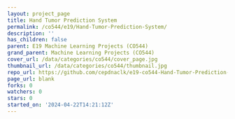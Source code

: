 ```yaml
---
layout: project_page
title: Hand Tumor Prediction System
permalink: /co544/e19/Hand-Tumor-Prediction-System/
description: ''
has_children: false
parent: E19 Machine Learning Projects (CO544)
grand_parent: Machine Learning Projects (CO544)
cover_url: /data/categories/co544/cover_page.jpg
thumbnail_url: /data/categories/co544/thumbnail.jpg
repo_url: https://github.com/cepdnaclk/e19-co544-Hand-Tumor-Prediction-System
page_url: blank
forks: 0
watchers: 0
stars: 0
started_on: '2024-04-22T14:21:12Z'
---
```


